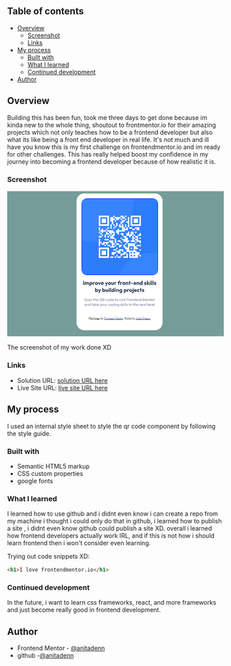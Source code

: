 
## Table of contents

- [Overview](#overview)
  - [Screenshot](#screenshot)
  - [Links](#links)
- [My process](#my-process)
  - [Built with](#built-with)
  - [What I learned](#what-i-learned)
  - [Continued development](#continued-development)
- [Author](#author)




## Overview
  Building this has been fun, took me three days to get done because im kinda new to the whole thing, shoutout to frontmentor.io for their amazing projects which not only teaches how to be a frontend developer but also what its like being a front end developer in real life. It's not much and ill have you know this is my first challenge on frontendmentor.io and im ready for other challenges. This has really helped boost my confidence in my journey into becoming a frontend developer because of how realistic it is.

### Screenshot

![screen shot of my work](./image.png)

The screenshot of my work done XD

### Links

- Solution URL: [solution URL here](https://github.com/anitadenn/qr-code-component.git)
- Live Site URL: [live site URL here](https://anitadenn.github.io/qr-code-component/)

## My process
  I used an internal style sheet to style the qr code component by following the style guide.


### Built with

- Semantic HTML5 markup
- CSS custom properties
- google fonts


### What I learned

I learned how to use github and i didnt even know i can create a repo from my machine i thought i could only do that in github, i learned how to publish a site , i didnt even know github could publish a site XD. overall i learned how frontend developers actually work IRL, and if this is not how i should learn frontend then i won't consider even learning.

Trying out code snippets XD:

```html
<h1>I love frontendmentor.io</h1>
```


### Continued development

In the future, i want to learn css frameworks, react, and more frameworks and just become really good in frontend development.


## Author

- Frontend Mentor - [@anitadenn](https://www.frontendmentor.io/profile/anitadenn)
- github -[@anitadenn](https://www.github.com/anitadenn)


